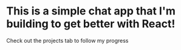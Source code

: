# This is a simple chat app that I'm building to get better with React!
Check out the projects tab to follow my progress